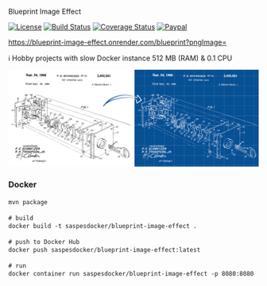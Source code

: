 Blueprint Image Effect

[![License](https://img.shields.io/github/license/saspes/blueprint-image-effect.svg)](https://opensource.org/licenses/MIT) [![Build Status](https://travis-ci.org/SasPes/blueprint-image-effect.svg?branch=master)](https://travis-ci.org/SasPes/blueprint-image-effect) [![Coverage Status](https://coveralls.io/repos/github/SasPes/blueprint-image-effect/badge.svg?branch=master)](https://coveralls.io/github/SasPes/blueprint-image-effect?branch=master) [![Paypal](https://img.shields.io/badge/donate-PayPal-blue.svg)](https://www.paypal.com/cgi-bin/webscr?cmd=_donations&business=TRTGCN324YEXA&currency_code=EUR&source=url)

https://blueprint-image-effect.onrender.com/blueprint?pngImage=

ℹ️ Hobby projects with slow Docker instance 512 MB (RAM) & 0.1 CPU 

![blueprint](/examples/bp.png)

### Docker
```
mvn package

# build
docker build -t saspesdocker/blueprint-image-effect .

# push to Docker Hub
docker push saspesdocker/blueprint-image-effect:latest

# run
docker container run saspesdocker/blueprint-image-effect -p 8080:8080
```